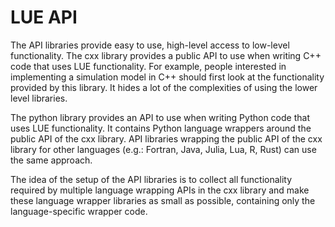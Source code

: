 # LUE API

The API libraries provide easy to use, high-level access to low-level functionality. The cxx library provides a public API to use when writing C++ code that uses LUE functionality. For example, people interested in implementing a simulation model in C++ should first look at the functionality provided by this library. It hides a lot of the complexities of using the lower level libraries.

The python library provides an API to use when writing Python code that uses LUE functionality. It contains Python language wrappers around the public API of the cxx library. API libraries wrapping the public API of the cxx library for other languages (e.g.: Fortran, Java, Julia, Lua, R, Rust) can use the same approach.

The idea of the setup of the API libraries is to collect all functionality required by multiple language wrapping APIs in the cxx library and make these language wrapper libraries as small as possible, containing only the language-specific wrapper code.
